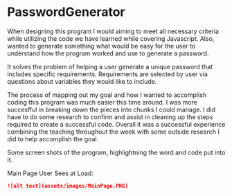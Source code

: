 # PasswordGenerator

When designing this program I would aiming to meet all necessary criteria while utilizing the code we have learned while covering Javascript. Also, wanted to generate something what would be easy for the user to understand how the program worked and use to generate a password. 

It solves the problem of helping a user generate a unique password that includes specific requirements. Requirements are selected by user via questions about variables they would like to include. 

The process of mapping out my goal and how I wanted to accomplish coding this program was much easier this time around. I was more succesfful in breaking down the pieces into chunks I could manage. I did have to do some research to confirm and assist in cleaning up the steps required to create a successful code. Overall it was a successful experience combining the teaching throughout the week with some outside research I did to help accomplish the goal. 

Some screen shots of the program, highlightning the word and code put into it.

Main Page User Sees at Load:

```md
![alt text](assets/images/MainPage.PNG)
```

